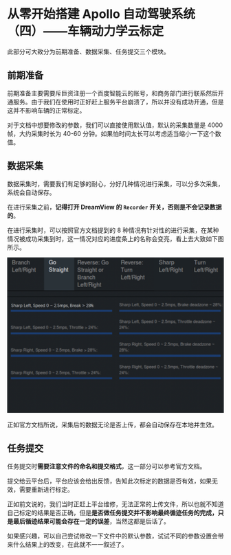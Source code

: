 # 从零开始搭建 Apollo 自动驾驶系统（四）——车辆动力学云标定

此部分可大致分为前期准备、数据采集、任务提交三个模块。

## 前期准备

前期准备主要需要斥巨资注册一个百度智能云的账号，和商务部门进行联系然后开通服务。由于我们在使用时正好赶上服务平台崩溃了，所以并没有成功开通，但是这并不影响车辆的正常标定。

对于文档中想要修改的参数，我们可以直接使用默认值，默认的采集数量是 4000 帧，大约采集时长为 40-60 分钟。如果怕时间太长可以考虑适当缩小一下这个数值。

## 数据采集

数据采集时，需要我们有足够的耐心，分好几种情况进行采集，可以分多次采集，系统会自动保存。

在进行采集之前，**记得打开 DreamView 的 `Recorder` 开关，否则是不会记录数据的**。

在进行采集时，可以按照官方文档提到的 8 种情况有针对性的进行采集，在某种情况被成功采集到时，这一情况对应的进度条上的名称会变亮，看上去大致如下图所示。

![](assets/mainboard.png)

正如官方文档所说，采集后的数据无论是否上传，都会自动保存在本地并生效。

## 任务提交

任务提交时**需要注意文件的命名和提交格式**，这一部分可以参考官方文档。

提交给云平台后，平台应该会给出反馈，告知此次标定的数据是否有效，如果无效，需要重新进行标定。

正如前文说的，我们当时正赶上平台维修，无法正常的上传文件，所以也就不知道自己标定的结果是否正确，但是**是否做任务提交并不影响最终循迹任务的完成，只是最后循迹结果可能会存在一定的误差**，当然这都是后话了。

如果感兴趣，可以自己尝试修改一下文件中的默认参数，试试不同的参数设置会带来什么结果上的改变，在此就不一一叙述了。